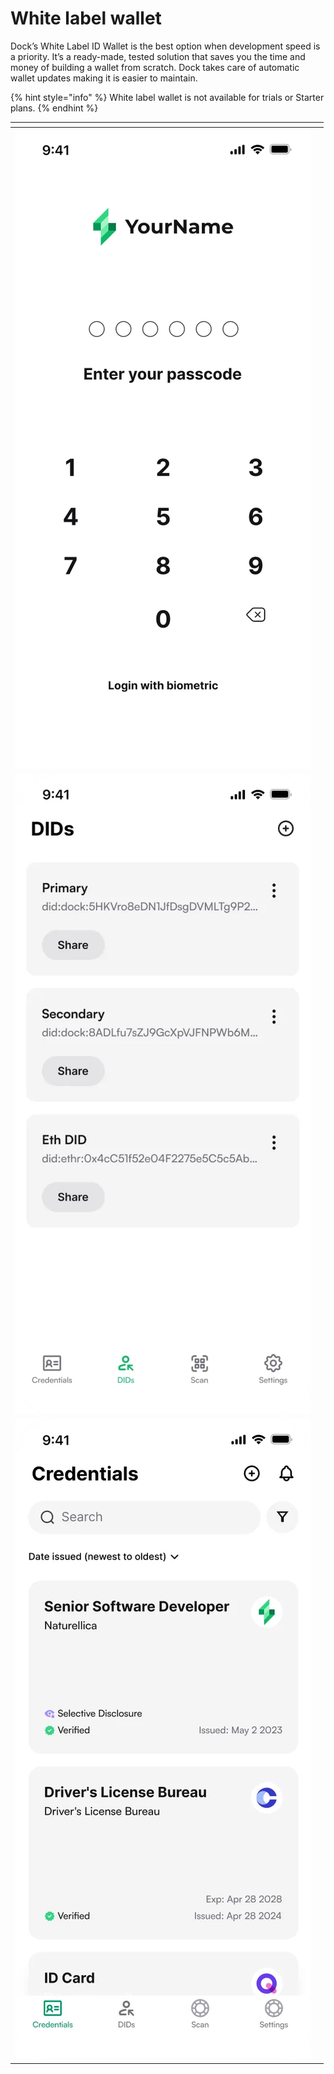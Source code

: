 # White label wallet

Dock’s White Label ID Wallet is the best option when development speed is a priority. It’s a ready-made, tested solution that saves you the time and money of building a wallet from scratch. Dock takes care of automatic wallet updates making it is easier to maintain.&#x20;

{% hint style="info" %}
White label wallet is not available for trials or Starter plans.&#x20;
{% endhint %}

<table data-view="cards"><thead><tr><th></th><th></th></tr></thead><tbody><tr><td><img src="../../.gitbook/assets/64d56c2d933df9ceec8f9b50_white label mockup 01.png" alt=""></td><td></td></tr><tr><td><img src="../../.gitbook/assets/64d56c2dca022c113851b25f_white label mockup 02.webp" alt=""></td><td></td></tr><tr><td><img src="../../.gitbook/assets/64d56c2d550809f0b632e773_white label mockup 03 (1).webp" alt=""></td><td></td></tr></tbody></table>

